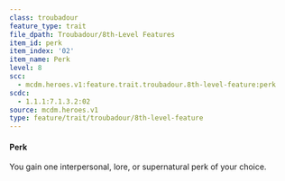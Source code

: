 ```yaml
---
class: troubadour
feature_type: trait
file_dpath: Troubadour/8th-Level Features
item_id: perk
item_index: '02'
item_name: Perk
level: 8
scc:
  - mcdm.heroes.v1:feature.trait.troubadour.8th-level-feature:perk
scdc:
  - 1.1.1:7.1.3.2:02
source: mcdm.heroes.v1
type: feature/trait/troubadour/8th-level-feature
---
```


#### Perk

You gain one interpersonal, lore, or supernatural perk of your choice.
